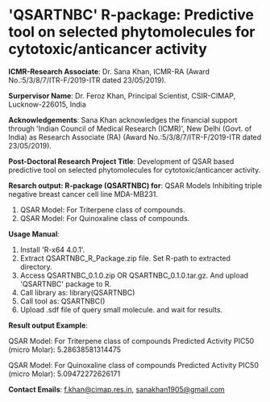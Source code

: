 # 'QSARTNBC' R-package: Predictive tool on selected phytomolecules for cytotoxic/anticancer activity

**ICMR-Research Associate**: Dr. Sana Khan, ICMR-RA (Award No.:5/3/8/7/ITR-F/2019-ITR dated 23/05/2019).

**Surpervisor Name**: Dr. Feroz Khan, Principal Scientist, CSIR-CIMAP, Lucknow-226015, India

**Acknowledgements**:
Sana Khan acknowledges the financial support through 'Indian Council of Medical Research (ICMR)', New Delhi (Govt. of India) as Research Associate (RA) (Award No.:5/3/8/7/ITR-F/2019-ITR dated 23/05/2019). 

**Post-Doctoral Research Project Title**:
Development of QSAR based predictive tool on selected phytomolecules for cytotoxic/anticancer activity.



**Resarch output: R-package (QSARTNBC) for**: QSAR Models Inhibiting triple negative breast cancer cell line MDA-MB231.
1. QSAR Model: For Triterpene class of compounds.
2. QSAR Model: For Quinoxaline class of compounds.

**Usage Manual**:
1. Install 'R-x64 4.0.1'.
2. Extract QSARTNBC_R_Package.zip file. Set R-path to extracted directory.
3. Access QSARTNBC_0.1.0.zip OR QSARTNBC_0.1.0.tar.gz. And upload 'QSARTNBC' package to R. 
4. Call library as: library(QSARTNBC)
5. Call tool as: QSARTNBC()
6. Upload .sdf file of query small molecule. and wait for results.

**Result output Example**:

QSAR Model: For Triterpene class of compounds
     Predicted Activity PIC50 (micro Molar):  5.28638581314475
     
QSAR Model: For Quinoxaline class of compounds
     Predicted Activity PIC50 (micro Molar):  5.09472272626171


**Contact Emails**:
f.khan@cimap.res.in, sanakhan1905@gmail.com


